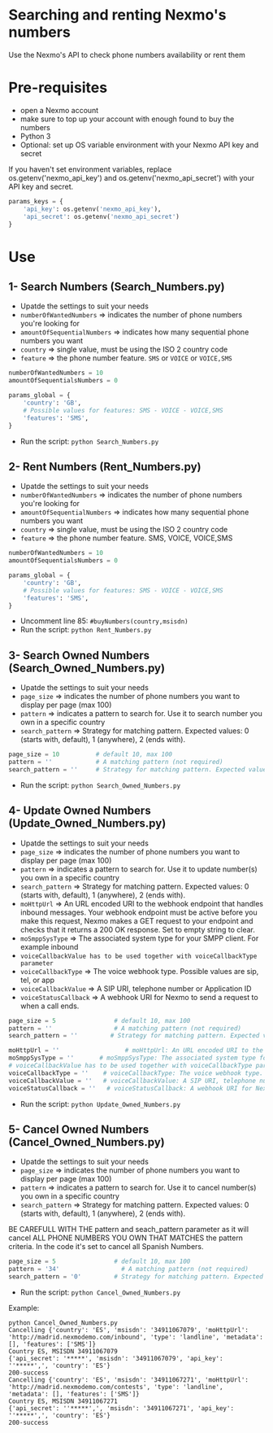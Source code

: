 # Searching and renting Nexmo's numbers
Use the Nexmo's API to check phone numbers availability or rent them 

# Pre-requisites

* open a Nexmo account
* make sure to top up your account with enough found to buy the numbers
* Python 3
* Optional: set up OS variable environment with your Nexmo API key and secret

If you haven't set environment variables, replace os.getenv('nexmo_api_key') and os.getenv('nexmo_api_secret') with your API key and secret.

```python
params_keys = {
    'api_key': os.getenv('nexmo_api_key'),
    'api_secret': os.getenv('nexmo_api_secret')
}
```

# Use

## 1- Search Numbers (Search_Numbers.py)

* Upatde the settings to suit your needs
* `numberOfWantedNumbers` => indicates the number of phone numbers you're looking for
* `amountOfSequentialNumbers` => indicates how many sequential phone numbers you want 
* `country` => single value, must be using the ISO 2 country code
* `feature` => the phone number feature. `SMS` or `VOICE` or `VOICE,SMS`

```python
numberOfWantedNumbers = 10
amountOfSequentialsNumbers = 0

params_global = {
    'country': 'GB',
    # Possible values for features: SMS - VOICE - VOICE,SMS
    'features': 'SMS',
}
```

* Run the script: `python Search_Numbers.py`

## 2- Rent Numbers (Rent_Numbers.py)

* Upatde the settings to suit your needs
* `numberOfWantedNumbers` => indicates the number of phone numbers you're looking for
* `amountOfSequentialNumbers` => indicates how many sequential phone numbers you want 
* `country` => single value, must be using the ISO 2 country code
* `feature` => the phone number feature. SMS, VOICE, VOICE,SMS

```python
numberOfWantedNumbers = 10
amountOfSequentialsNumbers = 0

params_global = {
    'country': 'GB',
    # Possible values for features: SMS - VOICE - VOICE,SMS
    'features': 'SMS',
}
```

* Uncomment line 85: `#buyNumbers(country,msisdn)`
* Run the script: `python Rent_Numbers.py`

## 3- Search Owned Numbers (Search_Owned_Numbers.py)

* Upatde the settings to suit your needs
* `page_size` => indicates the number of phone numbers you want to display per page (max 100)
* `pattern` => indicates a pattern to search for. Use it to search number you own in a specific country 
* `search_pattern` => Strategy for matching pattern. Expected values: 0 (starts with, default), 1 (anywhere), 2 (ends with).

```python
page_size = 10          # default 10, max 100
pattern = ''            # A matching pattern (not required)
search_pattern = ''     # Strategy for matching pattern. Expected values: 0 (starts with, default), 1 (anywhere), 2 (ends with). (not required)
```

* Run the script: `python Search_Owned_Numbers.py`

## 4- Update Owned Numbers (Update_Owned_Numbers.py)

* Upatde the settings to suit your needs
* `page_size` => indicates the number of phone numbers you want to display per page (max 100)
* `pattern` => indicates a pattern to search for. Use it to update number(s) you own in a specific country 
* `search_pattern` => Strategy for matching pattern. Expected values: 0 (starts with, default), 1 (anywhere), 2 (ends with).
* `moHttpUrl` => An URL encoded URI to the webhook endpoint that handles inbound messages. Your webhook endpoint must be active before you make this request, Nexmo makes a GET request to your endpoint and checks that it returns a 200 OK response. Set to empty string to clear.
* `moSmppSysType` => The associated system type for your SMPP client. For example inbound
* `voiceCallbackValue has to be used together with voiceCallbackType parameter`
* `voiceCallbackType` => The voice webhook type. Possible values are sip, tel, or app
* `voiceCallbackValue` => A SIP URI, telephone number or Application ID
* `voiceStatusCallback` => A webhook URI for Nexmo to send a request to when a call ends.

```python
page_size = 5                # default 10, max 100
pattern = ''                 # A matching pattern (not required)
search_pattern = ''         # Strategy for matching pattern. Expected values: 0 (starts with, default), 1 (anywhere), 2 (ends with). (not required)

moHttpUrl = ''                  # moHttpUrl: An URL encoded URI to the webhook endpoint that handles inbound messages. Your webhook endpoint must be active before you make this request, Nexmo makes a GET request to your endpoint and checks that it returns a 200 OK response. Set to empty string to clear.
moSmppSysType = ''       # moSmppSysType: The associated system type for your SMPP client. For example inbound
# voiceCallbackValue has to be used together with voiceCallbackType parameter.
voiceCallbackType = ''    # voiceCallbackType: The voice webhook type. Possible values are sip, tel, or app
voiceCallbackValue = ''   # voiceCallbackValue: A SIP URI, telephone number or Application ID
voiceStatusCallback = ''   # voiceStatusCallback: A webhook URI for Nexmo to send a request to when a call ends.
```

* Run the script: `python Update_Owned_Numbers.py`

## 5- Cancel Owned Numbers (Cancel_Owned_Numbers.py)

* Upatde the settings to suit your needs
* `page_size` => indicates the number of phone numbers you want to display per page (max 100)
* `pattern` => indicates a pattern to search for. Use it to cancel number(s) you own in a specific country 
* `search_pattern` => Strategy for matching pattern. Expected values: 0 (starts with, default), 1 (anywhere), 2 (ends with).

BE CAREFULL WITH THE pattern and seach_pattern parameter as it will cancel ALL PHONE NUMBERS YOU OWN THAT MATCHES the pattern criteria. In the code it's set to cancel all Spanish Numbers.

```python
page_size = 5                # default 10, max 100
pattern = '34'                 # A matching pattern (not required)
search_pattern = '0'         # Strategy for matching pattern. Expected values: 0 (starts with, default), 1 (anywhere), 2 (ends with). (not required)

```

* Run the script: `python Cancel_Owned_Numbers.py`

Example: 
```console
python Cancel_Owned_Numbers.py
Cancelling {'country': 'ES', 'msisdn': '34911067079', 'moHttpUrl': 'http://madrid.nexmodemo.com/inbound', 'type': 'landline', 'metadata': [], 'features': ['SMS']}
Country ES, MSISDN 34911067079
{'api_secret': '*****', 'msisdn': '34911067079', 'api_key': ''*****',', 'country': 'ES'}
200-success
Cancelling {'country': 'ES', 'msisdn': '34911067271', 'moHttpUrl': 'http://madrid.nexmodemo.com/contests', 'type': 'landline', 'metadata': [], 'features': ['SMS']}
Country ES, MSISDN 34911067271
{'api_secret': ''*****',', 'msisdn': '34911067271', 'api_key': ''*****',', 'country': 'ES'}
200-success
```
